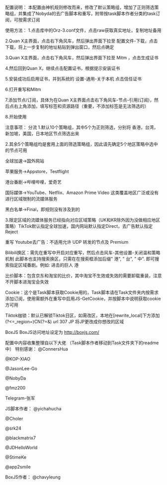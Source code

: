 配置说明：
本配置由神机规则修改而来，修改了默认策略组，增加了正则筛选策略组，并集成了Nobyda的去广告脚本和重写，附带按task脚本作者分类的task订阅，可按需求订阅

使用方法：
1.点击库中的Orz-3.conf文件，点击raw获取真实地址，复制地址备用

2.Quan X主界面，点击右下角风车，然后弹出界面下拉至 配置文件-下载，点击下载，将上一步复制的地址粘贴到弹出窗口，然后点确定

3.Quan X主界面，点击右下角风车，然后弹出界面下拉至 Mitm ，点击生成证书

4.然后回到Quan X，继续点击配置证书，根据提示安装证书

5.安装成功后启用证书，并到系统的 设置-通用-关于本机 点击信任证书

6.打开重写和Mitm

7.添加节点/订阅，具体为在Quan X主界面点击右下角风车-节点-引用(订阅)，然后点右上角添加，填写标签和资源路径（重要，不添加标签是无法筛选的）

8.开始使用

注意事项：
分流
1.默认10个策略组，其中5个为正则筛选，分别将 香港，台湾，新加坡，美国，日本地区节点筛选出来

2.其余5个策略组均是套用上面的筛选策略组，因此请先确定5个地区策略中选中的节点可用

全球加速→国外网站

苹果服务→Appstore，Testflight

港台番剧→哔哩哔哩，爱奇艺

国际媒体→YouTube、Netflix、Amazon Prime Video 这类覆盖地区广泛或没有进行区域限制的流媒体服务

黑白名单→Final，即规则没有涉及到的

3.限定区域的流媒体服务已经指向对应区域策略（UK和KR除外因为没做相应地区策略）TikTok默认指定全球加速，国内网站默认指定Direct，去广告默认指定Reject

重写
Youtube去广告：不适用允许 UDP 转发的节点及 Premium

Bilibili换区：需先在重写中开启对应重写，然后点击风车-其他设置-关闭温和策略机制 此脚本也支持搜索换区，只需在在搜索框添加后缀" 港", " 台", " 中". 即可搜索指定区域番剧。例如: 进击的巨人 港

比价脚本：包含京东和淘宝的比价，其中淘宝不生效或失效的需要卸载重装，注意不开脚本进淘宝会失效

Cookie：这个是Task脚本获取Cookie用的，Task脚本请在Task文件夹内按需求添加订阅，使用需额外在重写中启用JS-GetCookie，并按脚本中说明获取cookie方可用

Tiktok枷锁：默认已解锁Tiktok日区，如需改区，本地在[rewrite_local]下方添加(?<=_region=)CN(?=&) url 307 JP 将JP更改成你想改的区域

BoxJS
BoxJS访问地址设定为 http://boxjs.com/

配置中内容收集整理自以下大佬 （Task脚本作者移动到Task文件夹下的readme中）
特别感谢：
@ConnersHua

@KOP-XIAO

@JasonLee-Go

@NobyDa

@fmz200

Telegram-张军

JS脚本作者：
@yichahucha

@Choler

@srk24

@blackmatrix7

@JDHelloWorld

@StimeKe

@app2smile

BoxJS作者：
@chavyleung
